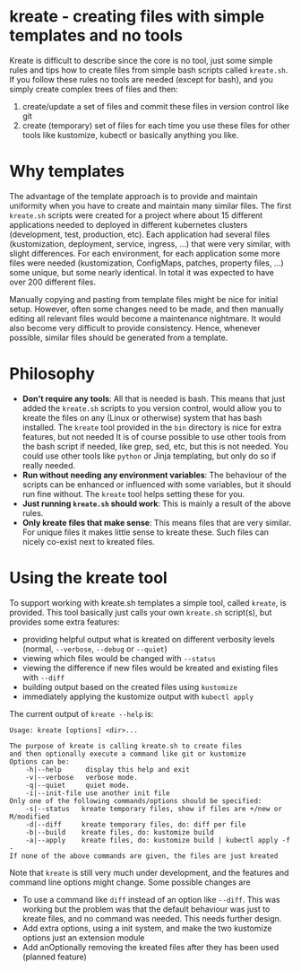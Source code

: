 # kreate - creating files with simple templates and no tools

Kreate is difficult to describe since the core is no tool, just some simple rules and tips how to create files from simple bash scripts called `kreate.sh`.
If you follow these rules no tools are needed (except for bash), and you simply create complex trees of files and then:
1. create/update a set of files and commit these files in version control like git
2. create (temporary) set of files for each time you use these files for other tools like kustomize, kubectl or basically anything you like.

# Why templates
The advantage of the template approach is to provide and maintain uniformity when you have to create and maintain many similar files. 
The first `kreate.sh` scripts were created for a project where about 15 different applications needed to deployed in different kubernetes clusters (development, test, production, etc).
Each application had several files (kustomization, deployment, service, ingress, ...) that were very similar, with slight differences.
For each environment, for each application some more files were needed (kustomization, ConfigMaps, patches, property files, ...) some unique, but some nearly identical.
In total it was expected to have over 200 different files.

Manually copying and pasting from template files might be nice for initial setup.
However, often some changes need to be made, and then manually editing all relevant files would become a maintenance nightmare.
It would also become very difficult to provide consistency.
Hence, whenever possible, similar files should be generated from a template.

# Philosophy
- **Don't require any tools**: All that is needed is bash. 
  This means that just added the `kreate.sh` scripts to you version control, would allow you to kreate the files on any (Linux or otherwise) system that has bash installed.
   The `kreate` tool provided in the `bin` directory is nice for extra features, but not needed
   It is of course possible to use other tools from the bash script if needed, like grep, sed, etc, but this is not needed.
   You could use other tools like `python` or Jinja templating, but only do so if really needed.
 - **Run without needing any environment variables**: The behaviour of the scripts can be enhanced or influenced with some variables, but it should run fine without. 
   The `kreate` tool helps setting these for you.
 - **Just running `kreate.sh` should work**: This is mainly a result of the above rules.
 - **Only kreate files that make sense**: This means files that are very similar.
   For unique files it makes little sense to kreate these. 
   Such files can nicely co-exist next to kreated files. 
 

# Using the kreate tool
To support working with kreate.sh templates a simple tool, called `kreate`, is provided.
This tool basically just calls your own `kreate.sh` script(s), but provides some extra features:
- providing helpful output what is kreated on different verbosity levels (normal, `--verbose`, `--debug` or `--quiet`)
- viewing which files would be changed with `--status`
- viewing the difference if new files would be kreated and existing files with `--diff`
- building output based on the created files using `kustomize`
- immediately applying the kustomize output with `kubectl apply`

The current output of `kreate --help` is:
```
Usage: kreate [options] <dir>...

The purpose of kreate is calling kreate.sh to create files
and then optionally execute a command like git or kustomize
Options can be:
    -h|--help      display this help and exit
    -v|--verbose   verbose mode.
    -q|--quiet     quiet mode.
    -i|--init-file use another init file
Only one of the following commands/options should be specified:
    -s|--status   kreate temporary files, show if files are +/new or M/modified
    -d|--diff     kreate temporary files, do: diff per file
    -b|--build    kreate files, do: kustomize build
    -a|--apply    kreate files, do: kustomize build | kubectl apply -f -
If none of the above commands are given, the files are just kreated
```
Note that `kreate` is still very much under development, and the features and command line options might change.
Some possible changes are
- To use a command like `diff` instead of an option like `--diff`. This was working but the problem was that the default behaviour was just to kreate files, and no command was needed. This needs further design.
- Add extra options, using a init system, and make the two kustomize options just an extension module
- Add anOptionally removing the kreated files after they has been used (planned feature)
